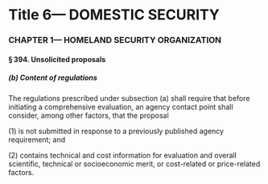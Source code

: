 
# Title 6— DOMESTIC SECURITY
### CHAPTER 1— HOMELAND SECURITY ORGANIZATION
#### § 394. Unsolicited proposals
##### (b) Content of regulations

The regulations prescribed under subsection (a) shall require that before initiating a comprehensive evaluation, an agency contact point shall consider, among other factors, that the proposal

(1) is not submitted in response to a previously published agency requirement; and

(2) contains technical and cost information for evaluation and overall scientific, technical or socioeconomic merit, or cost-related or price-related factors.
